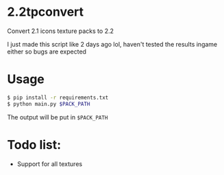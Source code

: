 # 2.2tpconvert
Convert 2.1 icons texture packs to 2.2

I just made this script like 2 days ago lol, haven't tested the results ingame either so bugs are expected

# Usage
```sh
$ pip install -r requirements.txt
$ python main.py $PACK_PATH
```
The output will be put in `$PACK_PATH`

# Todo list:
- Support for all textures
